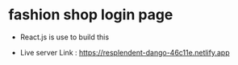 # fashion shop login page 
* React.js is use to build this 

 * Live server Link : 
  https://resplendent-dango-46c11e.netlify.app